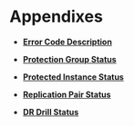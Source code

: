 # Appendixes<a name="EN-US_TOPIC_0113127625"></a>

-   **[Error Code Description](error-code-description.md)**  

-   **[Protection Group Status](protection-group-status.md)**  

-   **[Protected Instance Status](protected-instance-status.md)**  

-   **[Replication Pair Status](replication-pair-status.md)**  

-   **[DR Drill Status](dr-drill-status.md)**  


